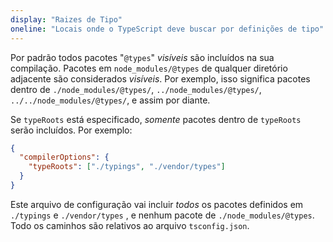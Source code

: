 ```yaml
---
display: "Raizes de Tipo"
oneline: "Locais onde o TypeScript deve buscar por definições de tipo"
---
```


Por padrão todos pacotes "`@types`" _visíveis_ são incluídos na sua compilação.
Pacotes em `node_modules/@types` de qualquer diretório adjacente são considerados _visíveis_.
Por exemplo, isso significa pacotes dentro de `./node_modules/@types/`, `../node_modules/@types/`, `../../node_modules/@types/`, e assim por diante.

Se `typeRoots` está especificado, _somente_ pacotes dentro de `typeRoots` serão incluídos. Por exemplo:

```json
{
  "compilerOptions": {
    "typeRoots": ["./typings", "./vendor/types"]
  }
}
```

Este arquivo de configuração vai incluir _todos_ os pacotes definidos em `./typings` e `./vendor/types` , e nenhum pacote de `./node_modules/@types`.
Todo os caminhos são relativos ao arquivo `tsconfig.json`.
